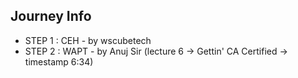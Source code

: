 ## Journey Info

- STEP 1 : CEH - by wscubetech
- STEP 2 : WAPT - by Anuj Sir (lecture 6 -> Gettin' CA Certified -> timestamp 6:34)